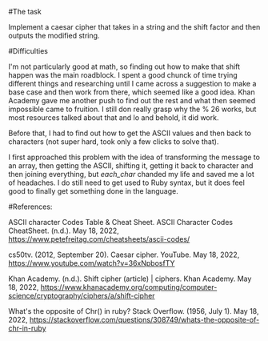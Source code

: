 #The task

Implement a caesar cipher that takes in a string and the shift factor and then outputs the modified string.

#Difficulties

I'm not particularly good at math, so finding out how to make that shift happen was the main roadblock. I spent a good chunck of time trying different things and researching until I came across a suggestion to make a base case and then work from there, which seemed like a good idea. Khan Academy gave me another push to find out the rest and what then seemed impossible came to fruition. I still don really grasp why the % 26 works, but most resources talked about that and lo and behold, it did work.

Before that, I had to find out how to get the ASCII values and then back to characters (not super hard, took only a few clicks to solve that).

I first approached this problem with the idea of transforming the message to an array, then getting the ASCII, shifting it, getting it back to character and then joining everything, but _each_char_ chanded my life and saved me a lot of headaches. I do still need to get used to Ruby syntax, but it does feel good to finally get something done in the language.

#References:

ASCII character Codes Table &amp; Cheat Sheet. ASCII Character Codes CheatSheet. (n.d.). May 18, 2022, https://www.petefreitag.com/cheatsheets/ascii-codes/

cs50tv. (2012, September 20). Caesar cipher. YouTube. May 18, 2022, https://www.youtube.com/watch?v=36xNpbosfTY

Khan Academy. (n.d.). Shift cipher (article) | ciphers. Khan Academy. May 18, 2022, https://www.khanacademy.org/computing/computer-science/cryptography/ciphers/a/shift-cipher

What's the opposite of Chr() in ruby? Stack Overflow. (1956, July 1). May 18, 2022, https://stackoverflow.com/questions/308749/whats-the-opposite-of-chr-in-ruby
